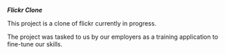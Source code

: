 ***Flickr Clone***

This project is a clone of flickr currently in progress. 

The project was tasked to us by our employers as a training application to fine-tune our skills.


